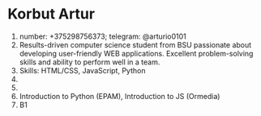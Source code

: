 # Korbut Artur
1. number: +375298756373; telegram: @arturio0101
2. Results-driven computer science student from BSU passionate about developing user-friendly WEB applications. Excellent problem-solving skills and ability to perform well in a team. 
3. Skills: HTML/CSS, JavaScript, Python
4. 
5.
6. Introduction to Python (EPAM), Introduction to JS (Ormedia)
7. B1
